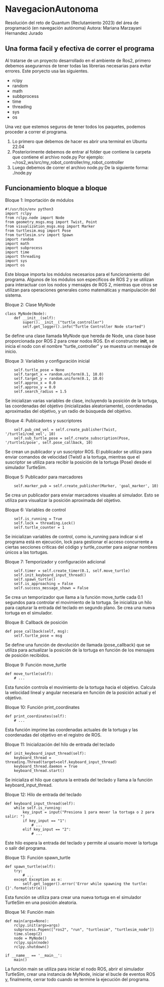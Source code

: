 # NavegacionAutonoma
Resolución del reto de Quantum (Reclutamiento 2023) del área de programació (en navegación autónoma)
Autora: Mariana Marzayani Hernandez Jurado

## Una forma facil y efectiva de correr el programa
Al tratarse de un proyecto desarrollado en el ambiente de Ros2, primero debemos asegurarnos de tener todas las librerias necesarias para evitar errores. 
Este poryecto usa las siguientes. 
+  rclpy
+  random
+   math
+   subbprocess
+   time
+   threading
+   sys
+   os

Una vez que estemos seguros de tener todos los paquetes, podemos proceder a correr el programa.
1. Lo primero que debemos de hacer es abrir una terminal en Ubuntu 22.04
2. Posteriorimente debemos de entrar al folder que contiene la carpeta que contiene el archivo node.py
   Por ejemplo: ~/ros2_ws/src/my_robot_controller/my_robot_controller
3. Luego debemos de correr el archivo node.py
   De la siguiente forma: ./node.py

## Funcionamiento bloque a bloque
Bloque 1: Importación de módulos

    #!/usr/bin/env python3
    import rclpy
    from rclpy.node import Node
    from geometry_msgs.msg import Twist, Point
    from visualization_msgs.msg import Marker
    from turtlesim.msg import Pose
    from turtlesim.srv import Spawn
    import random
    import math
    import subprocess
    import time
    import threading
    import sys
    import os

Este bloque importa los módulos necesarios para el funcionamiento del programa. Algunos de los módulos son específicos de ROS 2 y se utilizan para interactuar con los nodos y mensajes de ROS 2, mientras que otros se utilizan para operaciones generales como matemáticas y manipulación del sistema.

Bloque 2: Clase MyNode

    class MyNode(Node):
        def __init__(self):
            super().__init__("turtle_controller")
            self.get_logger().info("Turtle Controller Node started")

Se define una clase llamada MyNode que hereda de Node, una clase base proporcionada por ROS 2 para crear nodos ROS. En el constructor __init__, se inicia el nodo con el nombre "turtle_controller" y se muestra un mensaje de inicio.

Bloque 3: Variables y configuración inicial


        self.turtle_pose = None
        self.target_x = random.uniform(0.1, 10.0)
        self.target_y = random.uniform(0.1, 10.0)
        self.approx_x = 0.0
        self.approx_y = 0.0
        self.search_radius = 1.5

Se inicializan varias variables de clase, incluyendo la posición de la tortuga, las coordenadas del objetivo (inicializadas aleatoriamente), coordenadas aproximadas del objetivo, y un radio de búsqueda del objetivo.

Bloque 4: Publicadores y suscriptores

        self.pub_cmd_vel = self.create_publisher(Twist, '/turtle1/cmd_vel', 10)
        self.sub_turtle_pose = self.create_subscription(Pose, '/turtle1/pose', self.pose_callback, 10)

Se crean un publicador y un suscriptor ROS. El publicador se utiliza para enviar comandos de velocidad (Twist) a la tortuga, mientras que el suscriptor se utiliza para recibir la posición de la tortuga (Pose) desde el simulador TurtleSim.

Bloque 5: Publicador para marcadores


        self.marker_pub = self.create_publisher(Marker, 'goal_marker', 10)

Se crea un publicador para enviar marcadores visuales al simulador. Esto se utiliza para visualizar la posición aproximada del objetivo.

Bloque 6: Variables de control


        self.is_running = True
        self.lock = threading.Lock()
        self.turtle_counter = 1

Se inicializan variables de control, como is_running para indicar si el programa está en ejecución, lock para gestionar el acceso concurrente a ciertas secciones críticas del código y turtle_counter para asignar nombres únicos a las tortugas.

Bloque 7: Temporizador y configuración adicional

        self.timer = self.create_timer(0.1, self.move_turtle)
        self.init_keyboard_input_thread()
        self.spawn_turtle()
        self.is_approaching = False
        self.success_message_shown = False

 Se crea un temporizador que llama a la función move_turtle cada 0.1 segundos para controlar el movimiento de la tortuga.
    Se inicializa un hilo para capturar la entrada del teclado en segundo plano.
    Se crea una nueva tortuga en el simulador.

Bloque 8: Callback de posición


    def pose_callback(self, msg):
        self.turtle_pose = msg

Se define una función de devolución de llamada (pose_callback) que se utiliza para actualizar la posición de la tortuga en función de los mensajes de posición recibidos.

Bloque 9: Función move_turtle

    def move_turtle(self):
        # ...

Esta función controla el movimiento de la tortuga hacia el objetivo. Calcula la velocidad lineal y angular necesaria en función de la posición actual y el objetivo.

Bloque 10: Función print_coordinates


    def print_coordinates(self):
        # ...

Esta función imprime las coordenadas actuales de la tortuga y las coordenadas del objetivo en el registro de ROS.

Bloque 11: Inicialización del hilo de entrada del teclado


    def init_keyboard_input_thread(self):
        keyboard_thread = threading.Thread(target=self.keyboard_input_thread)
        keyboard_thread.daemon = True
        keyboard_thread.start()

Se inicializa el hilo que captura la entrada del teclado y llama a la función keyboard_input_thread.

Bloque 12: Hilo de entrada del teclado


    def keyboard_input_thread(self):
        while self.is_running:
            key_input = input("Presiona 1 para mover la tortuga o 2 para salir: ")
            if key_input == "1":
                # ...
            elif key_input == "2":
                # ...

 Este hilo espera la entrada del teclado y permite al usuario mover la tortuga o salir del programa.

Bloque 13: Función spawn_turtle


    def spawn_turtle(self):
        try:
            # ...
        except Exception as e:
            self.get_logger().error('Error while spawning the turtle: {}'.format(str(e)))

Esta función se utiliza para crear una nueva tortuga en el simulador TurtleSim en una posición aleatoria.

Bloque 14: Función main


    def main(args=None):
        rclpy.init(args=args)
        subprocess.Popen(["ros2", "run", "turtlesim", "turtlesim_node"])
        time.sleep(2)
        node = MyNode()
        rclpy.spin(node)
        rclpy.shutdown()

    if __name__ == '__main__':
        main()

La función main se utiliza para iniciar el nodo ROS, abrir el simulador TurtleSim, crear una instancia de MyNode, iniciar el bucle de eventos ROS y, finalmente, cerrar todo cuando se termine la ejecución del programa.


